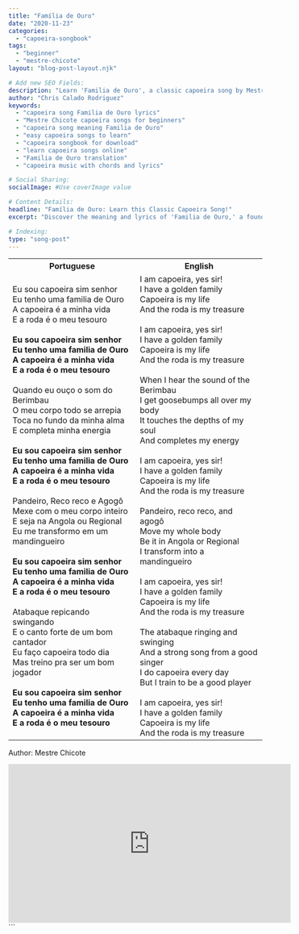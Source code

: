 ```yaml
---
title: "Família de Ouro"
date: "2020-11-23"
categories:
  - "capoeira-songbook"
tags:
  - "beginner"
  - "mestre-chicote"
layout: "blog-post-layout.njk"

# Add new SEO Fields:
description: "Learn 'Familia de Ouro', a classic capoeira song by Mestre Chicote. Lyrics, meaning, and cultural context explained for beginner capoeiristas."
author: "Chris Calado Rodriguez"
keywords:
  - "capoeira song Familia de Ouro lyrics"
  - "Mestre Chicote capoeira songs for beginners"
  - "capoeira song meaning Familia de Ouro"
  - "easy capoeira songs to learn"
  - "capoeira songbook for download"
  - "learn capoeira songs online"
  - "Familia de Ouro translation"
  - "capoeira music with chords and lyrics"

# Social Sharing:
socialImage: #Use coverImage value

# Content Details:
headline: "Família de Ouro: Learn this Classic Capoeira Song!"
excerpt: "Discover the meaning and lyrics of 'Familia de Ouro,' a foundational capoeira song by Mestre Chicote, perfect for beginner capoeiristas wanting to learn and understand capoeira music."

# Indexing:
type: "song-post"
---
```



<table class="capoeira-table">
    <tr class="header-row">
        <th>Portuguese</th>
        <th>English</th>
    </tr>
    <tr>
        <td>Eu sou capoeira sim senhor<br>Eu tenho uma familia de Ouro<br>A capoeira é a minha vida<br>E a roda é o meu tesouro<br><br>
        <b>Eu sou capoeira sim senhor<br>Eu tenho uma familia de Ouro<br>A capoeira é a minha vida<br>E a roda é o meu tesouro</b><br><br>
        Quando eu ouço o som do Berimbau<br>O meu corpo todo se arrepia<br>Toca no fundo da minha alma<br>E completa minha energia<br><br>
        <b>Eu sou capoeira sim senhor<br>Eu tenho uma familia de Ouro<br>A capoeira é a minha vida<br>E a roda é o meu tesouro</b><br><br>
        Pandeiro, Reco reco e Agogô<br>Mexe com o meu corpo inteiro<br>E seja na Angola ou Regional<br>Eu me transformo em um mandingueiro<br><br>
        <b>Eu sou capoeira sim senhor<br>Eu tenho uma familia de Ouro<br>A capoeira é a minha vida<br>E a roda é o meu tesouro</b><br><br>
        Atabaque repicando swingando<br>E o canto forte de um bom cantador<br>Eu faço capoeira todo dia<br>Mas treino pra ser um bom jogador<br><br>
        <b>Eu sou capoeira sim senhor<br>Eu tenho uma familia de Ouro<br>A capoeira é a minha vida<br>E a roda é o meu tesouro</b>
        </td>
        <td>I am capoeira, yes sir!<br>I have a golden family<br>Capoeira is my life<br>And the roda is my treasure<br><br>
        I am capoeira, yes sir!<br>I have a golden family<br>Capoeira is my life<br>And the roda is my treasure<br><br>
        When I hear the sound of the Berimbau<br>I get goosebumps all over my body<br>It touches the depths of my soul<br>And completes my energy<br><br>
        I am capoeira, yes sir!<br>I have a golden family<br>Capoeira is my life<br>And the roda is my treasure<br><br>
        Pandeiro, reco reco, and agogô<br>Move my whole body<br>Be it in Angola or Regional<br>I transform into a mandingueiro<br><br>
        I am capoeira, yes sir!<br>I have a golden family<br>Capoeira is my life<br>And the roda is my treasure<br><br>
        The atabaque ringing and swinging<br>And a strong song from a good singer<br>I do capoeira every day<br>But I train to be a good player<br><br>
        I am capoeira, yes sir!<br>I have a golden family<br>Capoeira is my life<br>And the roda is my treasure</td>
    </tr>
</table>
<figcaption>

Author: Mestre Chicote

</figcaption>

<iframe width="560" height="315" src="https://www.youtube.com/embed/EuVkgu90wHc" title="YouTube video player" frameborder="0" allow="accelerometer; autoplay; clipboard-write; encrypted-media; gyroscope; picture-in-picture" allowfullscreen></iframe>
```